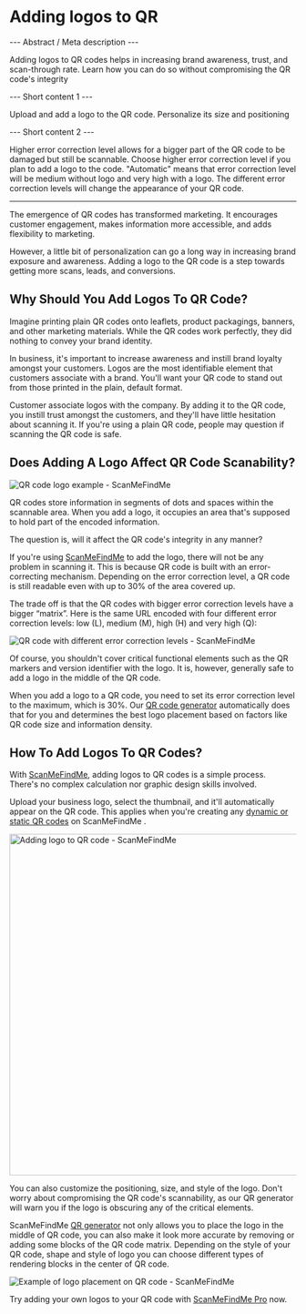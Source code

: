 <h1>Adding logos to QR</h1>

--- Abstract / Meta description ---

Adding logos to QR codes helps in increasing brand awareness, trust, and scan-through rate. Learn how you can do so without compromising the QR code's integrity

--- Short content 1 ---

Upload and add a logo to the QR code. Personalize its size and positioning

--- Short content 2 ---

Higher error correction level allows for a bigger part of the QR code to be damaged but still be scannable. Choose higher error correction level if you plan to add a logo to the code. "Automatic" means that error correction level will be medium without logo and very high with a logo. The different error correction levels will change the appearance of your QR code.

----------

<p>The emergence of QR codes has transformed marketing. It encourages customer engagement, makes information more accessible, and adds flexibility to marketing. </p>

<p>However, a little bit of personalization can go a long way in increasing brand exposure and awareness. Adding a logo to the QR code is a step towards getting more scans, leads, and conversions.   </p>
<h2> Why Should You Add Logos To QR Code?</h2>
<p>Imagine printing plain QR codes onto leaflets, product packagings, banners, and other marketing materials. While the QR codes work perfectly, they did nothing to convey your brand identity.</p>

<p>In business, it's important to increase awareness and instill brand loyalty amongst your customers. Logos are the most identifiable element that customers associate with a brand. You'll want your QR code to stand out from those printed in the plain, default format.</p>

<p>Customer associate logos with the company. By adding it to the QR code, you instill trust amongst the customers, and they'll have little hesitation about scanning it. If you're using a plain QR code, people may question if scanning the QR code is safe.</p>

<h2>Does Adding A Logo Affect QR Code Scanability?</h2>

<p class="imageholder"><img src="https://media.scanmefindme.com/blog/about_logos/files/img 1 - qr code with logo.png" alt="QR code logo example - ScanMeFindMe"></p>

<p>QR codes store information in segments of dots and spaces within the scannable area. When you add a logo, it occupies an area that's supposed to hold part of the encoded information.</p>

<p>The question is, will it affect the QR code's integrity in any manner?</p>

<p>If you're using  <a href="#static:url" title="QR code generator ScanMeFindMe">ScanMeFindMe</a>  to add the logo, there will not be any problem in scanning it. This is because QR code is built with an error-correcting mechanism. Depending on the error correction level, a QR code is still readable even with up to 30% of the area covered up.</p>

<p>The trade off is that the QR codes with bigger error correction levels have a bigger “matrix”. Here is the same URL encoded with four different error correction levels: low (L), medium (M), high (H) and very high (Q):</p>

<p class="imageholder">
    <img src="https://media.scanmefindme.com/blog/about_logos/files/img 2 - diff matrix.png" alt="QR code with different error correction levels - ScanMeFindMe">
</p>

<p>Of course, you shouldn't cover critical functional elements such as the QR markers and version identifier with the logo. It is, however, generally safe to add a logo in the middle of the QR code.</p>

<p>When you add a logo to a QR code, you need to set its error correction level to the maximum, which is 30%. Our
    <a href="#static:url">QR code generator</a>  automatically does that for you and determines the best logo placement based on factors like QR code size and information density.</p>

<h2> How To Add Logos To QR Codes?</h2>

<p>With <a href="#static:url" title="Add logos to QR codes">ScanMeFindMe</a>, adding logos to QR codes is a simple process. There's no complex calculation nor graphic design skills involved.</p>

<p>Upload your business logo, select the thumbnail, and it'll automatically appear on the QR code. This applies when you're creating any
    <a href="#about:product">dynamic or static QR codes</a>  on  ScanMeFindMe .</p>

<p class="imageholder"><img src="https://media.scanmefindme.com/blog/about_logos/files/img 3 - adding logo.png" width="600" alt="Adding logo to QR code - ScanMeFindMe"></p>

<p>You can also customize the positioning, size, and style of the logo. Don't worry about compromising the QR code's scannability, as our QR generator will warn you if the logo is obscuring any of the critical elements.</p>

<p>ScanMeFindMe <a href="#static:url">QR generator</a> not only allows you to place the logo in the middle of QR code, you can also make it look more accurate by removing or adding some blocks of the QR code matrix. Depending on the style of your QR code, shape and style of logo you can choose different types of rendering blocks in the center of QR code.</p>

<p class="imageholder">
    <img src="https://media.scanmefindme.com/blog/about_logos/files/img 4 - center of qr.png" alt="Example of logo placement on QR code - ScanMeFindMe">
</p>

<p>Try adding your own logos to your QR code with <a href="#pro">ScanMeFindMe Pro</a> now.</p>
